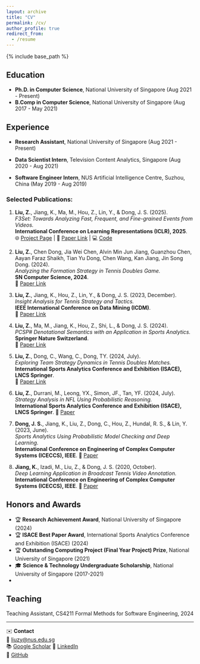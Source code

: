 ```yaml
---
layout: archive
title: "CV"
permalink: /cv/
author_profile: true
redirect_from:
  - /resume
---
```


{% include base_path %}

## Education
- **Ph.D. in Computer Science**, National University of Singapore (Aug 2021 - Present)
- **B.Comp in Computer Science**, National University of Singapore (Aug 2017 - May 2021)

## Experience
- **Research Assistant**, National University of Singapore (Aug 2021 - Present)

- **Data Scientist Intern**, Television Content Analytics, Singapore (Aug 2020 - Aug 2021)

- **Software Engineer Intern**, NUS Artificial Intelligence Centre, Suzhou, China (May 2019 - Aug 2019)

### Selected Publications:
1. **Liu, Z.**, Jiang, K., Ma, M., Hou, Z., Lin, Y., & Dong, J. S. (2025).  
   _F3Set: Towards Analyzing Fast, Frequent, and Fine-grained Events from Videos._  
   **International Conference on Learning Representations (ICLR), 2025**.  
   🌐 [Project Page](https://lzyandy.github.io/f3set-website/) | 📄 [Paper Link](https://openreview.net/pdf?id=vlg5WRKHxh) | 💻 [Code](https://github.com/F3Set/F3Set/tree/main)  

2. **Liu, Z.**, Chen Dong, Jia Wei Chen, Alvin Min Jun Jiang, Guanzhou Chen, Aayan Faraz Shaikh, Tian Yu Dong, Chen Wang, Kan Jiang, Jin Song Dong. (2024).  
   _Analyzing the Formation Strategy in Tennis Doubles Game._  
   **SN Computer Science, 2024**.  
   📄 [Paper Link](https://link.springer.com/article/10.1007/s42979-024-03598-3)  

3. **Liu, Z.**, Jiang, K., Hou, Z., Lin, Y., & Dong, J. S. (2023, December).  
   _Insight Analysis for Tennis Strategy and Tactics._  
   **IEEE International Conference on Data Mining (ICDM)**.  
   📄 [Paper Link](https://www.depintel.com/papers/icdm2023.pdf)  

4. **Liu, Z.**, Ma, M., Jiang, K., Hou, Z., Shi, L., & Dong, J. S. (2024).  
   _PCSP# Denotational Semantics with an Application in Sports Analytics._  
   **Springer Nature Switzerland**.  
   📄 [Paper Link](https://zhehou.github.io/papers/PCSP-Denotational-Semantics-with-an-Application-in-Sports-Analytics.pdf)  

5. **Liu, Z.**, Dong, C., Wang, C., Dong, TY. (2024, July).  
   _Exploring Team Strategy Dynamics in Tennis Doubles Matches._  
   **International Sports Analytics Conference and Exhibition (ISACE), LNCS Springer**.  
   📄 [Paper Link](https://link.springer.com/chapter/10.1007/978-3-031-69073-0_9)  

6. **Liu, Z.**, Durrani, M., Leong, YX., Simon, JF., Tan, YF. (2024, July).  
   _Strategy Analysis in NFL Using Probabilistic Reasoning._  
   **International Sports Analytics Conference and Exhibition (ISACE), LNCS Springer**.
   📄 [Paper](https://link.springer.com/chapter/10.1007/978-3-031-69073-0_10)  

8. **Dong, J. S.**, Jiang, K., Liu, Z., Dong, C., Hou, Z., Hundal, R. S., & Lin, Y. (2023, June).  
   _Sports Analytics Using Probabilistic Model Checking and Deep Learning._  
   **International Conference on Engineering of Complex Computer Systems (ICECCS), IEEE**.
   📄 [Paper](https://www.researchgate.net/profile/Zhe-Hou-5/publication/375844836_Sports_Analytics_Using_Probabilistic_Model_Checking_and_Deep_Learning/links/65cab6701e1ec12eff8a6c1d/Sports-Analytics-Using-Probabilistic-Model-Checking-and-Deep-Learning.pdf)  

10. **Jiang, K.**, Izadi, M., Liu, Z., & Dong, J. S. (2020, October).  
   _Deep Learning Application in Broadcast Tennis Video Annotation._  
   **International Conference on Engineering of Complex Computer Systems (ICECCS), IEEE**.
    📄 [Paper](https://ieeexplore.ieee.org/abstract/document/9376206/)  

## Honors and Awards
- 🏆 **Research Achievement Award**, National University of Singapore (2024)
- 🏆 **ISACE Best Paper Award**, International Sports Analytics Conference and Exhibition (ISACE) (2024)
- 🏆 **Outstanding Computing Project (Final Year Project) Prize**, National University of Singapore (2021)
- 🎓 **Science & Technology Undergraduate Scholarship**, National University of Singapore (2017-2021)
- 
## Teaching
Teaching Assistant, CS4211 Formal Methods for Software Engineering, 2024

---
✉️ **Contact**  
📧 liuzy@nus.edu.sg  
📚 [Google Scholar](https://scholar.google.com/citations?user=oAl6cMIAAAAJ&hl)
🔗 [LinkedIn](https://www.linkedin.com/in/zhaoyu-liu-960ab4179/)  
🐙 [GitHub](https://github.com/LZYAndy)
